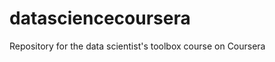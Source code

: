 datasciencecoursera
===================

Repository for the data scientist's toolbox course on Coursera 
